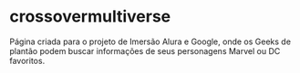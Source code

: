 # crossovermultiverse
Página criada para o projeto de Imersão Alura e Google, onde os Geeks de plantão podem buscar informações de seus personagens Marvel ou DC favoritos.
